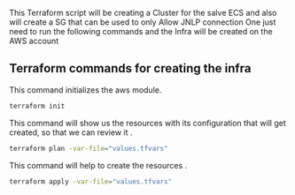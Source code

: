 This Terraform script will be creating a Cluster for the salve ECS and also will create a SG that can be used to only Allow JNLP connection 
One just need to run the following commands and the Infra will be created on the AWS account

## Terraform commands for creating the infra
This command initializes the aws module.
```bash
terraform init
```
This command will show us the resources with its configuration that will get created, so that we can review it .
```bash
terraform plan -var-file="values.tfvars"
```
This command will help to create the resources .
```bash
terraform apply -var-file="values.tfvars"
```